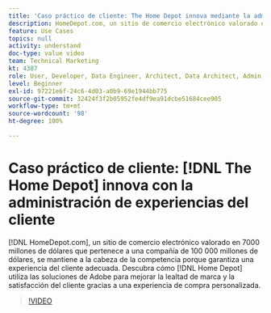 ```yaml
---
title: 'Caso práctico de cliente: The Home Depot innova mediante la administración de experiencias del cliente'
description: HomeDepot.com, un sitio de comercio electrónico valorado en 7000 millones de dólares que pertenece a una compañía de 100 000 millones de dólares, se mantiene a la cabeza de la competencia porque garantiza una experiencia del cliente adecuada. Descubra cómo The Home Depot utiliza las soluciones de Adobe para generar lealtad de marca y mejorar la satisfacción del cliente gracias a una experiencia de compra personalizada.
feature: Use Cases
topics: null
activity: understand
doc-type: value video
team: Technical Marketing
kt: 4387
role: User, Developer, Data Engineer, Architect, Data Architect, Admin, Leader
level: Beginner
exl-id: 97221e6f-24c6-4d03-a0b9-69e1944bb775
source-git-commit: 32424f3f2b05952fe4df9ea91dcbe51684cee905
workflow-type: tm+mt
source-wordcount: '98'
ht-degree: 100%

---
```


# Caso práctico de cliente: [!DNL The Home Depot] innova con la administración de experiencias del cliente

[!DNL HomeDepot.com], un sitio de comercio electrónico valorado en 7000 millones de dólares que pertenece a una compañía de 100 000 millones de dólares, se mantiene a la cabeza de la competencia porque garantiza una experiencia del cliente adecuada. Descubra cómo [!DNL Home Depot] utiliza las soluciones de Adobe para mejorar la lealtad de marca y la satisfacción del cliente gracias a una experiencia de compra personalizada.

>[!VIDEO](https://video.tv.adobe.com/v/31506/?quality=12)
